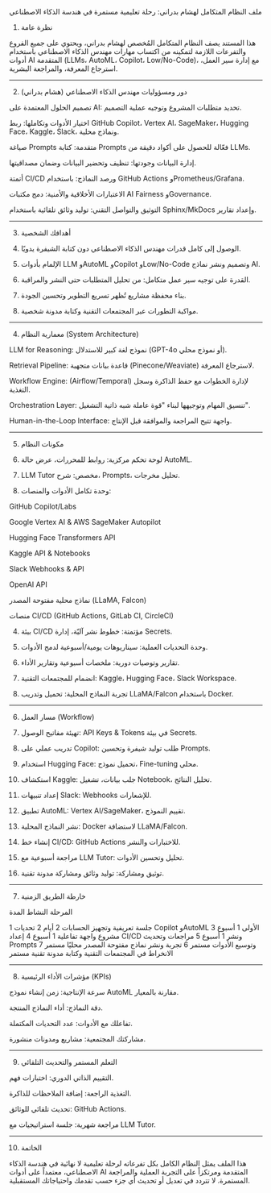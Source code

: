 




ملف النظام المتكامل لهشام بدراني: رحلة تعليمية مستمرة في هندسة الذكاء الاصطناعي

1. نظرة عامة

هذا المستند يصف النظام المتكامل المُخصص لهشام بدراني، ويحتوي على جميع الفروع والتفرعات اللازمة لتمكينه من اكتساب مهارات مهندس الذكاء الاصطناعي باستخدام أدوات AI المتقدمة (LLMs، AutoML، Copilot، Low/No-Code)، مع إدارة سير العمل، استرجاع المعرفة، والمراجعة البشرية.


---

2. دور ومسؤوليات مهندس الذكاء الاصطناعي (هشام بدراني)

تصميم الحلول المعتمدة على AI: تحديد متطلبات المشروع وتوجيه عملية التصميم.

اختيار الأدوات وتكاملها: ربط GitHub Copilot، Vertex AI، SageMaker، Hugging Face، Kaggle، Slack، ونماذج محلية.

صياغة Prompts متقدمة: كتابة Prompts فعّالة للحصول على أكواد دقيقة من LLMs.

إدارة البيانات وجودتها: تنظيف وتحضير البيانات وضمان مصداقيتها.

أتمتة CI/CD ورصد النماذج: باستخدام GitHub Actions وPrometheus/Grafana.

الاعتبارات الأخلاقية والأمنية: دمج مكتبات AI Fairness وGovernance.

التوثيق والتواصل التقني: توليد وثائق تلقائية باستخدام Sphinx/MkDocs وإعداد تقارير.



---

3. أهدافك الشخصية

1. الوصول إلى كامل قدرات مهندس الذكاء الاصطناعي دون كتابة الشيفرة يدويًا.


2. الإلمام بأدوات LLM وAutoML وCopilot وLow/No-Code وتصميم ونشر نماذج AI.


3. القدرة على توجيه سير عمل متكامل: من تحليل المتطلبات حتى النشر والمراقبة.


4. بناء محفظة مشاريع تُظهر تسريع التطوير وتحسين الجودة.


5. مواكبة التطورات عبر المجتمعات التقنية وكتابة مدونة شخصية.




---

4. معمارية النظام (System Architecture)

LLM for Reasoning: نموذج لغة كبير للاستدلال (GPT-4o أو نموذج محلي).

Retrieval Pipeline: قاعدة بيانات متجهية (Pinecone/Weaviate) لاسترجاع المعرفة.

Workflow Engine: (Airflow/Temporal) لإدارة الخطوات مع حفظ الذاكرة وسجل التغذية.

Orchestration Layer: تنسيق المهام وتوجيهها لبناء "قوة عاملة شبه ذاتية التشغيل".

Human-in-the-Loop Interface: واجهة تتيح المراجعة والموافقة قبل الإنتاج.



---

5. مكونات النظام

1. لوحة تحكم مركزية: روابط للمحررات، عرض حالة AutoML.


2. LLM Tutor مخصص: شرح، Prompts، تحليل مخرجات.


3. وحدة تكامل الأدوات والمنصات:

GitHub Copilot/Labs

Google Vertex AI & AWS SageMaker Autopilot

Hugging Face Transformers API

Kaggle API & Notebooks

Slack Webhooks & API

OpenAI API

نماذج محلية مفتوحة المصدر (LLaMA, Falcon)

منصات CI/CD (GitHub Actions, GitLab CI, CircleCI)



4. بيئة CI/CD مؤتمتة: خطوط نشر آليّة، إدارة Secrets.


5. وحدة التحديات العملية: سيناريوهات يومية/أسبوعية لدمج الأدوات.


6. تقارير وتوصيات دورية: ملخصات أسبوعية وتقارير الأداء.


7. انضمام للمجتمعات التقنية: Kaggle، Hugging Face، Slack Workspace.


8. تجربة النماذج المحلية: تحميل وتدريب LLaMA/Falcon باستخدام Docker.




---

6. مسار العمل (Workflow)

1. تهيئة مفاتيح الوصول: API Keys & Tokens في بيئة Secrets.


2. تدريب عملي على Copilot: طلب توليد شيفرة وتحسين Prompts.


3. استخدام Hugging Face: تحميل نموذج، Fine-tuning محلي.


4. استكشاف Kaggle: جلب بيانات، تشغيل Notebook، تحليل النتائج.


5. إعداد تنبيهات Slack: Webhooks للإشعارات.


6. تطبيق AutoML: Vertex AI/SageMaker، تقييم النموذج.


7. نشر النماذج المحلية: Docker لاستضافة LLaMA/Falcon.


8. إنشاء خط CI/CD: GitHub Actions للاختبارات والنشر.


9. مراجعة أسبوعية مع LLM Tutor: تحليل وتحسين الأدوات.


10. توثيق ومشاركة: توليد وثائق ومشاركة مدونة تقنية.




---

7. خارطة الطريق الزمنية

المرحلة	النشاط	المدة

1	جلسة تعريفية وتجهيز الحسابات	2 أيام
2	تحديات Copilot وAutoML الأولى	1 أسبوع
3	مشروع واجهة تفاعلية	1 أسبوع
4	إعداد CI/CD ونشر	1 أسبوع
5	مراجعات وتحديث Prompts وتوسيع الأدوات	مستمر
6	تجربة ونشر نماذج مفتوحة المصدر محليًا	مستمر
7	الانخراط في المجتمعات التقنية وكتابة مدونة تقنية	مستمر



---

8. مؤشرات الأداء الرئيسية (KPIs)

سرعة الإنتاجية: زمن إنشاء نموذج AutoML مقارنة بالمعيار.

دقة النماذج: أداء النماذج المنتجة.

تفاعلك مع الأدوات: عدد التحديات المكتملة.

مشاركتك المجتمعية: مشاريع ومدونات منشورة.



---

9. التعلم المستمر والتحديث التلقائي

التقييم الذاتي الدوري: اختبارات فهم.

التغذية الراجعة: إضافة الملاحظات للذاكرة.

تحديث تلقائي للوثائق: GitHub Actions.

مراجعة شهرية: جلسة استراتيجيات مع LLM Tutor.



---

10. الخاتمة

هذا الملف يمثل النظام الكامل بكل تفرعاته لرحلة تعليمية لا نهائية في هندسة الذكاء الاصطناعي، معتمداً على أدوات AI المتقدمة ومرتكزاً على التجربة العملية والمراجعة المستمرة. لا تتردد في تعديل أو تحديث أي جزء حسب تقدمك واحتياجاتك المستقبلية.










